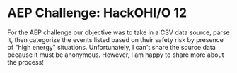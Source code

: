 # AEP Challenge: HackOHI/O 12
For the AEP challenge our objective was to take in a CSV data source, parse it, then categorize the events listed based on their safety risk by presence of "high energy" situations. Unfortunately, I can't share the source data because it must be anonymous. However, I am happy to share more about the process!
